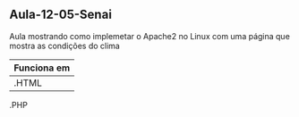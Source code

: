 ## Aula-12-05-Senai
Aula mostrando como implemetar o Apache2 no Linux com uma página que mostra as condições do clima

| Funciona em |
| ------- | 
.HTML| [{{ activity.lab.title }}]({{ site.github.url }}{{ activity.url }}) |
.PHP
